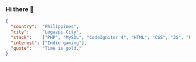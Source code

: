 ### Hi there 👋

```json
{
  "country":  "Philippines",
  "city":     "Legazpi City",
  "stack":    ["PHP", "MySQL", "CodeIgniter 4", "HTML", "CSS", "JS", "ReactJS", "AlpineJS", "jQuery"],
  "interest": ["Indie gaming"], 
  "quote":    "Time is gold."
}
```


<!--
**ceciiiron/ceciiiron** is a ✨ _special_ ✨ repository because its `README.md` (this file) appears on your GitHub profile.

Here are some ideas to get you started:

- 🔭 I’m currently working on ...
- 🌱 I’m currently learning ...
- 👯 I’m looking to collaborate on ...
- 🤔 I’m looking for help with ...
- 💬 Ask me about ...
- 📫 How to reach me: ...
- 😄 Pronouns: ...
- ⚡ Fun fact: ...
-->
